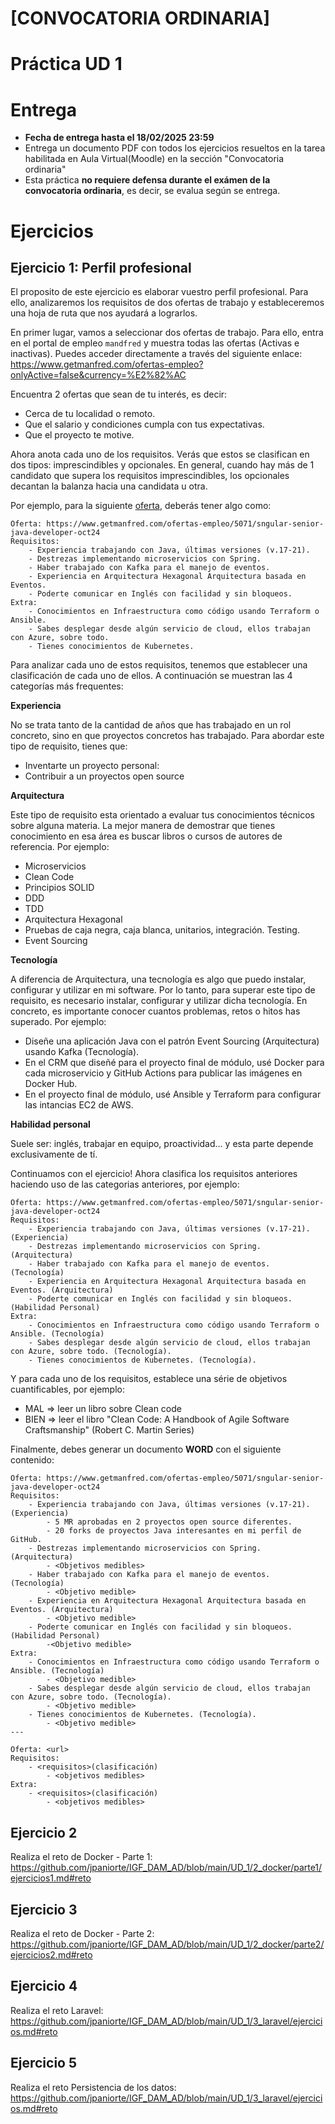 # [CONVOCATORIA ORDINARIA] 
# Práctica UD 1 

# Entrega

- **Fecha de entrega hasta el 18/02/2025 23:59**
- Entrega un documento PDF con todos los ejercicios resueltos en la tarea habilitada en Aula Virtual(Moodle) en la sección "Convocatoria ordinaria"
- Esta práctica **no requiere defensa durante el exámen de la convocatoria ordinaria**, es decir, se evalua según se entrega.

# Ejercicios
## Ejercicio 1: Perfil profesional

El proposito de este ejercicio es elaborar vuestro perfil profesional. Para ello, analizaremos los requisitos de dos ofertas de trabajo y estableceremos una hoja de ruta que nos ayudará a lograrlos.

En primer lugar, vamos a seleccionar dos ofertas de trabajo. Para ello, entra en el portal de empleo `mandfred` y muestra todas las ofertas (Activas e inactivas). Puedes acceder directamente a través del siguiente enlace: https://www.getmanfred.com/ofertas-empleo?onlyActive=false&currency=%E2%82%AC

Encuentra 2 ofertas que sean de tu interés, es decir:

- Cerca de tu localidad o remoto. 
- Que el salario y condiciones cumpla con tus expectativas. 
- Que el proyecto te motive.

Ahora anota cada uno de los requisitos. Verás que estos se clasifican en dos tipos: imprescindibles y opcionales. En general, cuando hay más de 1 candidato que supera los requisitos imprescindibles, los  opcionales decantan la balanza hacia una candidata u otra.

Por ejemplo, para la siguiente [oferta](https://www.getmanfred.com/ofertas-empleo/5071/sngular-senior-java-developer-oct24), deberás tener algo como:

```
Oferta: https://www.getmanfred.com/ofertas-empleo/5071/sngular-senior-java-developer-oct24
Requisitos:
    - Experiencia trabajando con Java, últimas versiones (v.17-21).
    - Destrezas implementando microservicios con Spring.
    - Haber trabajado con Kafka para el manejo de eventos.
    - Experiencia en Arquitectura Hexagonal Arquitectura basada en Eventos.
    - Poderte comunicar en Inglés con facilidad y sin bloqueos.
Extra:
    - Conocimientos en Infraestructura como código usando Terraform o Ansible.
    - Sabes desplegar desde algún servicio de cloud, ellos trabajan con Azure, sobre todo.
    - Tienes conocimientos de Kubernetes.
```

Para analizar cada uno de estos requisitos, tenemos que establecer una clasificación de cada uno de ellos. A continuación se muestran las 4 categorías más frequentes:

**Experiencia**

No se trata tanto de la cantidad de años que has trabajado en un rol concreto, sino en que proyectos concretos has trabajado. Para abordar este tipo de requisito, tienes que: 
- Inventarte un proyecto personal: 
- Contribuir a un proyectos open source

**Arquitectura**

Este tipo de requisito esta orientado a evaluar tus conocimientos técnicos sobre alguna materia. La mejor manera de demostrar que tienes conocimiento en esa área es buscar libros o cursos de autores de referencia. Por ejemplo:

- Microservicios
- Clean Code
- Principios SOLID
- DDD
- TDD
- Arquitectura Hexagonal
- Pruebas de caja negra, caja blanca, unitarios, integración. Testing.
- Event Sourcing

**Tecnología**

A diferencia de Arquitectura, una tecnología es algo que puedo instalar, configurar y utilizar en mi software. Por lo tanto, para superar este tipo de requisito, es necesario instalar, configurar y utilizar dicha tecnología. En concreto, es importante conocer cuantos problemas, retos o hitos has superado. Por ejemplo:

- Diseñe una aplicación Java con el patrón Event Sourcing (Arquitectura) usando Kafka (Tecnología).
- En el CRM que diseñé para el proyecto final de módulo, usé Docker para cada microservicio y GitHub Actions para publicar las imágenes en Docker Hub. 
- En el proyecto final de módulo, usé Ansible y Terraform para configurar las intancias EC2 de AWS.

**Habilidad personal**

Suele ser: inglés, trabajar en equipo, proactividad... y esta parte depende exclusivamente de tí.


Continuamos con el ejercicio! Ahora clasifica los requisitos anteriores haciendo uso de las categorias anteriores, por ejemplo:

```
Oferta: https://www.getmanfred.com/ofertas-empleo/5071/sngular-senior-java-developer-oct24
Requisitos:
    - Experiencia trabajando con Java, últimas versiones (v.17-21). (Experiencia)
    - Destrezas implementando microservicios con Spring. (Arquitectura)
    - Haber trabajado con Kafka para el manejo de eventos. (Tecnología)
    - Experiencia en Arquitectura Hexagonal Arquitectura basada en Eventos. (Arquitectura)
    - Poderte comunicar en Inglés con facilidad y sin bloqueos. (Habilidad Personal)
Extra:
    - Conocimientos en Infraestructura como código usando Terraform o Ansible. (Tecnología)
    - Sabes desplegar desde algún servicio de cloud, ellos trabajan con Azure, sobre todo. (Tecnología).
    - Tienes conocimientos de Kubernetes. (Tecnología).
```

Y para cada uno de los requisitos, establece una série de objetivos cuantificables, por ejemplo:

- MAL => leer un libro sobre Clean code
- BIEN => leer el libro "Clean Code: A Handbook of Agile Software Craftsmanship" (Robert C. Martin Series)

Finalmente, debes generar un documento **WORD** con el siguiente contenido:

```
Oferta: https://www.getmanfred.com/ofertas-empleo/5071/sngular-senior-java-developer-oct24
Requisitos:
    - Experiencia trabajando con Java, últimas versiones (v.17-21). (Experiencia)
        - 5 MR aprobadas en 2 proyectos open source diferentes.
        - 20 forks de proyectos Java interesantes en mi perfil de GitHub.
    - Destrezas implementando microservicios con Spring. (Arquitectura)
        - <Objetivos medibles>
    - Haber trabajado con Kafka para el manejo de eventos. (Tecnología)
        - <Objetivo medible>
    - Experiencia en Arquitectura Hexagonal Arquitectura basada en Eventos. (Arquitectura)
        - <Objetivo medible>
    - Poderte comunicar en Inglés con facilidad y sin bloqueos. (Habilidad Personal)
        -<Objetivo medible>
Extra:
    - Conocimientos en Infraestructura como código usando Terraform o Ansible. (Tecnología)
        - <Objetivo medible>
    - Sabes desplegar desde algún servicio de cloud, ellos trabajan con Azure, sobre todo. (Tecnología).
        - <Objetivo medible>
    - Tienes conocimientos de Kubernetes. (Tecnología).
        - <Objetivo medible>
---

Oferta: <url>
Requisitos:
    - <requisitos>(clasificación)
        - <objetivos medibles>
Extra:
    - <requisitos>(clasificación)
        - <objetivos medibles>
```

## Ejercicio 2
Realiza el reto de Docker - Parte 1: https://github.com/jpaniorte/IGF_DAM_AD/blob/main/UD_1/2_docker/parte1/ejercicios1.md#reto

## Ejercicio 3
Realiza el reto de Docker - Parte 2: https://github.com/jpaniorte/IGF_DAM_AD/blob/main/UD_1/2_docker/parte2/ejercicios2.md#reto

## Ejercicio 4
Realiza el reto Laravel: https://github.com/jpaniorte/IGF_DAM_AD/blob/main/UD_1/3_laravel/ejercicios.md#reto

## Ejercicio 5
Realiza el reto Persistencia de los datos: https://github.com/jpaniorte/IGF_DAM_AD/blob/main/UD_1/3_laravel/ejercicios.md#reto